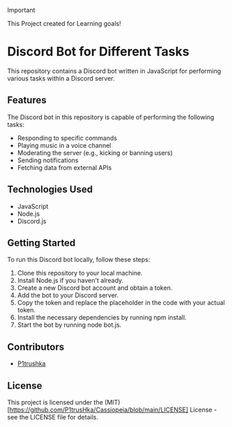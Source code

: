 > [!IMPORTANT]
> This Project created for Learning goals!

# Discord Bot for Different Tasks

This repository contains a Discord bot written in JavaScript for performing various tasks within a Discord server.

## Features
The Discord bot in this repository is capable of performing the following tasks:
- Responding to specific commands
- Playing music in a voice channel
- Moderating the server (e.g., kicking or banning users)
- Sending notifications
- Fetching data from external APIs

## Technologies Used
- JavaScript
- Node.js
- Discord.js

## Getting Started
To run this Discord bot locally, follow these steps:

1. Clone this repository to your local machine.
2. Install Node.js if you haven't already.
3. Create a new Discord bot account and obtain a token.
4. Add the bot to your Discord server.
5. Copy the token and replace the placeholder in the code with your actual token.
6. Install the necessary dependencies by running npm install.
7. Start the bot by running node bot.js.

## Contributors
- [P1trushka](https://github.com/P1trusHka])

## License
This project is licensed under the (MIT)[https://github.com/P1trusHka/Cassiopeia/blob/main/LICENSE] License - see the LICENSE file for details.
